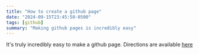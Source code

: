 ```yaml
---
title: "How to create a github page"
date: "2024-09-15T23:45:50-0500"
tags: [github]
summary: "Making github pages is incredibly easy"
---
```


It's truly incredibly easy to make a github page. Directions are available [here](https://pages.github.com/)

